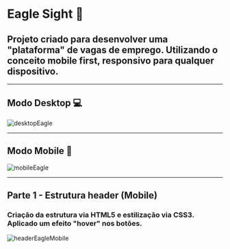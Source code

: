 # Eagle Sight 🦅

## Projeto criado para desenvolver uma "plataforma" de vagas de emprego. Utilizando o conceito mobile first, responsivo para qualquer dispositivo.

<hr>

## Modo Desktop 💻

![desktopEagle](https://user-images.githubusercontent.com/115199808/223743916-3b8869b3-e24f-4e15-bb53-6d43ac47d540.png)

<hr> 

## Modo Mobile 📲

![mobileEagle](https://user-images.githubusercontent.com/115199808/223747732-58bdf23d-9701-44ac-af9e-0a80b90d6657.png)

<hr>

## Parte 1 - Estrutura header (Mobile)

### Criação da estrutura via HTML5 e estilização via CSS3. Aplicado um efeito "hover" nos botões.

![headerEagleMobile](https://user-images.githubusercontent.com/115199808/223749721-17bef4ac-7cca-4a6e-b008-57dcfbd5a391.gif)


